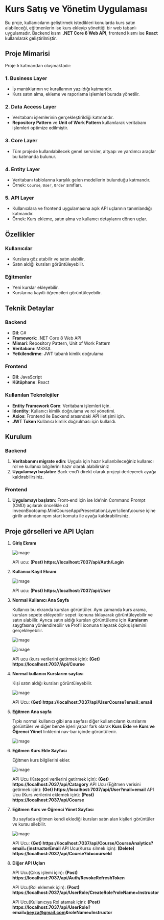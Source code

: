 # Kurs Satış ve Yönetim Uygulaması

Bu proje, kullanıcıların geliştirmek istedikleri konularda kurs satın alabileceği, eğitmenlerin ise kurs ekleyip yönettiği bir web tabanlı uygulamadır. Backend kısmı **.NET Core 8 Web API**, frontend kısmı ise **React** kullanılarak geliştirilmiştir.

## Proje Mimarisi

Proje 5 katmandan oluşmaktadır:

### 1. **Business Layer**
- İş mantıklarının ve kurallarının yazıldığı katmandır.
- Kurs satın alma, ekleme ve raporlama işlemleri burada yönetilir.

### 2. **Data Access Layer**
- Veritabanı işlemlerinin gerçekleştirildiği katmandır.
- **Repository Pattern** ve **Unit of Work Pattern** kullanılarak veritabanı işlemleri optimize edilmiştir.

### 3. **Core Layer**
- Tüm projede kullanılabilecek genel servisler, altyapı ve yardımcı araçlar bu katmanda bulunur.

### 4. **Entity Layer**
- Veritabanı tablolarına karşılık gelen modellerin bulunduğu katmandır.
- Örnek: `Course`, `User`, `Order` sınıfları.

### 5. **API Layer**
- Kullanıcılara ve frontend uygulamasına açık API uçlarının tanımlandığı katmandır.
- Örnek: Kurs ekleme, satın alma ve kullanıcı detaylarını dönen uçlar.

## Özellikler

### Kullanıcılar
- Kurslara göz atabilir ve satın alabilir.
- Satın aldığı kursları görüntüleyebilir.

### Eğitmenler
- Yeni kurslar ekleyebilir.
- Kurslarına kayıtlı öğrencileri görüntüleyebilir.

## Teknik Detaylar

### Backend
- **Dil**: C#
- **Framework**: .NET Core 8 Web API
- **Mimari**: Repository Pattern, Unit of Work Pattern
- **Veritabanı**: MSSQL
- **Yetkilendirme**: JWT tabanlı kimlik doğrulama

### Frontend
- **Dil**: JavaScript
- **Kütüphane**: React

### Kullanılan Teknolojiler
- **Entity Framework Core**: Veritabanı işlemleri için.
- **Identity**: Kullanıcı kimlik doğrulama ve rol yönetimi.
- **Axios**: Frontend ile Backend arasındaki API iletişimi için.
- **JWT Token** Kullanıcı kimlik doğrulması için kullaıldı.

## Kurulum

### Backend
1. **Veritabanını migrate edin:**
   Uygula için hazır kullanbileceğiniz kullanıcı rol ve kullanıcı bilgilerini hazır olarak alabilirsiniz
2. **Uygulamayı başlatın:**
   Back-end'i direkt olarak projeyi derleyerek ayağa kaldırabilirsiniz.
 
### Frontend
1. **Uygulamayı başlatın:**
 Front-end için ise Ide'nin Command Prompt (CMD) açılarak öncelikle cd InveonBootcamp.MiniCourseApp\PresentationLayer\client\course içine girilir ardından npm start komutu ile ayağa kaldırabilirsiniz.


## Proje görselleri ve API Uçları

1. **Giriş Ekranı**
   
   ![image](https://github.com/user-attachments/assets/83a549fe-0367-4417-ba37-b221cc62af24)

   API ucu: **(Post) https://localhost:7037/api/Auth/Login**

2. **Kullanıcı Kayıt Ekranı**

   ![image](https://github.com/user-attachments/assets/c7182226-fdae-48f7-b70c-6f2267e6f77f)

   API ucu: **(Post) https://localhost:7037/api/User**

3. **Normal Kullanıcı Ana Sayfa**

   Kullanıcı bu ekranda kursları görüntüler. Aynı zamanda kurs arama, kursları sepete ekleyebilir sepet ikonuna tıklayarak görüntüleyebilir ve satın alabiilir. Ayrıca satın aldığı kursları görüntüleme için **Kurslarım** saygfasına yönlendirebilir ve Profil iconuna tılayarak öçıkış işlemini gerçekleyebilir.

   ![image](https://github.com/user-attachments/assets/38eb1582-3444-4ed3-8950-b6b8014d63e4)

   ![image](https://github.com/user-attachments/assets/82726398-63b9-411d-83fb-2b7e886c6495)

   API ucu (kurs verilerini getirmek için): **(Get) https://localhost:7037/Api/Course**
   
5. **Normal kullanıcı Kurslarım sayfası**
   
   Kişi satın aldığı kursları görüntüleyebilir.
   
   ![image](https://github.com/user-attachments/assets/01cc4a50-bb17-4e12-aabe-048f0d83c768)

   API Ucu: **(Get) https://localhost:7037/api/UserCourse?email=email**

6. **Eğitmen Ana sayfa**

   Tıpkı normal kullanıcı gibi ana sayfası diğer kullanıcıların kuırslarını görüntüler ve diğer benze işleri yapar fark olarak **Kurs Ekle** ve **Kurs ve Öğrenci Yönet** linklerini nav-bar içinde görüntülenir.

   ![image](https://github.com/user-attachments/assets/946c8fb8-0e3a-4c6a-b717-bb04c2f18016)

7. **Eğitmen Kurs Ekle Sayfası**

   Eğitmen kurs bilgilerini ekler.

   ![image](https://github.com/user-attachments/assets/580fa5f8-7688-47b0-8b11-1f4ad9fc6777)

   API Ucu (Kategori verilerini getirmek için): **(Get) https://localhost:7037/api/Catagory**
   API Ucu (Eğitmen verisini getirmek için): **(Get) https://localhost:7037/api/User?mail=email**
   API Ucu (Kurs verilerini eklemek için): **(Post) https://localhost:7037/api/Course**

8. **Eğitmen Kurs ve Öğrenci Yönet Sayfası**

   Bu sayfada eğitmen kendi eklediği kursları satın alan kişileri görüntüler ve kursu silebilir.

   ![image](https://github.com/user-attachments/assets/099d11c7-863f-4d72-ac05-3e05d3036858)

   API Ucu: **(Get) https://localhost:7037/api/Course/CourseAnalytics?email={instructorEmail**
   API Ucu(Kursu silmek için): **(Delete) https://localhost:7037/api/Course?id=courseId**

9. **Diğer API Uçları**

    API Ucu(Çıkış işlemi için): **(Post) https://localhost:7037/api/Auth/RevokeRefreshToken**
   
    API Ucu(Rol eklemek için): **(Post) https://localhost:7037/api/UserRole/CreateRole?roleName=Instructor**
   
    API Ucu(Kullanıcıya Rol atamak için): **(Post) https://localhost:7037/api/UserRole?email=beyza@gmail.com&roleName=Instructor**


